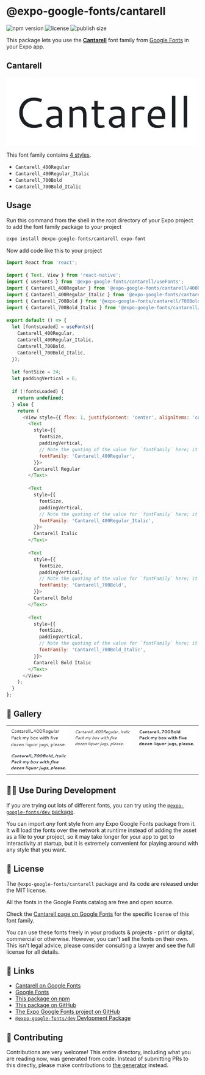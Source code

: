 # @expo-google-fonts/cantarell

![npm version](https://flat.badgen.net/npm/v/@expo-google-fonts/cantarell)
![license](https://flat.badgen.net/github/license/expo/google-fonts)
![publish size](https://flat.badgen.net/packagephobia/install/@expo-google-fonts/cantarell)

This package lets you use the [**Cantarell**](https://fonts.google.com/specimen/Cantarell) font family from [Google Fonts](https://fonts.google.com/) in your Expo app.

## Cantarell

![Cantarell](./font-family.png)

This font family contains [4 styles](#-gallery).

- `Cantarell_400Regular`
- `Cantarell_400Regular_Italic`
- `Cantarell_700Bold`
- `Cantarell_700Bold_Italic`

## Usage

Run this command from the shell in the root directory of your Expo project to add the font family package to your project
```sh
expo install @expo-google-fonts/cantarell expo-font
```

Now add code like this to your project
```js
import React from 'react';

import { Text, View } from 'react-native';
import { useFonts } from '@expo-google-fonts/cantarell/useFonts';
import { Cantarell_400Regular } from '@expo-google-fonts/cantarell/400Regular';
import { Cantarell_400Regular_Italic } from '@expo-google-fonts/cantarell/400Regular_Italic';
import { Cantarell_700Bold } from '@expo-google-fonts/cantarell/700Bold';
import { Cantarell_700Bold_Italic } from '@expo-google-fonts/cantarell/700Bold_Italic';

export default () => {
  let [fontsLoaded] = useFonts({
    Cantarell_400Regular,
    Cantarell_400Regular_Italic,
    Cantarell_700Bold,
    Cantarell_700Bold_Italic,
  });

  let fontSize = 24;
  let paddingVertical = 6;

  if (!fontsLoaded) {
    return undefined;
  } else {
    return (
      <View style={{ flex: 1, justifyContent: 'center', alignItems: 'center' }}>
        <Text
          style={{
            fontSize,
            paddingVertical,
            // Note the quoting of the value for `fontFamily` here; it expects a string!
            fontFamily: 'Cantarell_400Regular',
          }}>
          Cantarell Regular
        </Text>

        <Text
          style={{
            fontSize,
            paddingVertical,
            // Note the quoting of the value for `fontFamily` here; it expects a string!
            fontFamily: 'Cantarell_400Regular_Italic',
          }}>
          Cantarell Italic
        </Text>

        <Text
          style={{
            fontSize,
            paddingVertical,
            // Note the quoting of the value for `fontFamily` here; it expects a string!
            fontFamily: 'Cantarell_700Bold',
          }}>
          Cantarell Bold
        </Text>

        <Text
          style={{
            fontSize,
            paddingVertical,
            // Note the quoting of the value for `fontFamily` here; it expects a string!
            fontFamily: 'Cantarell_700Bold_Italic',
          }}>
          Cantarell Bold Italic
        </Text>
      </View>
    );
  }
};

```

## 🔡 Gallery


||||
|-|-|-|
|![Cantarell_400Regular](.//400Regular/Cantarell_400Regular.ttf.png)|![Cantarell_400Regular_Italic](.//400Regular_Italic/Cantarell_400Regular_Italic.ttf.png)|![Cantarell_700Bold](.//700Bold/Cantarell_700Bold.ttf.png)||
|![Cantarell_700Bold_Italic](.//700Bold_Italic/Cantarell_700Bold_Italic.ttf.png)||||


## 👩‍💻 Use During Development

If you are trying out lots of different fonts, you can try using the [`@expo-google-fonts/dev` package](https://github.com/expo/google-fonts/tree/master/font-packages/dev#readme).

You can import *any* font style from any Expo Google Fonts package from it. It will load the fonts
over the network at runtime instead of adding the asset as a file to your project, so it may take longer
for your app to get to interactivity at startup, but it is extremely convenient
for playing around with any style that you want.

## 📖 License

The `@expo-google-fonts/cantarell` package and its code are released under the MIT license.

All the fonts in the Google Fonts catalog are free and open source.

Check the [Cantarell page on Google Fonts](https://fonts.google.com/specimen/Cantarell) for the specific license of this font family.

You can use these fonts freely in your products & projects - print or digital, commercial or otherwise. However, you can't sell the fonts on their own. This isn't legal advice, please consider consulting a lawyer and see the full license for all details.

## 🔗 Links

- [Cantarell on Google Fonts](https://fonts.google.com/specimen/Cantarell)
- [Google Fonts](https://fonts.google.com/)
- [This package on npm](https://www.npmjs.com/package/@expo-google-fonts/cantarell)
- [This package on GitHub](https://github.com/expo/google-fonts/tree/master/font-packages/cantarell)
- [The Expo Google Fonts project on GitHub](https://github.com/expo/google-fonts)
- [`@expo-google-fonts/dev` Devlopment Package](https://github.com/expo/google-fonts/tree/master/font-packages/dev)

## 🤝 Contributing

Contributions are very welcome! This entire directory, including what you are reading now, was generated from code. Instead of submitting PRs to this directly, please make contributions to [the generator](https://github.com/expo/google-fonts/tree/master/packages/generator) instead.
